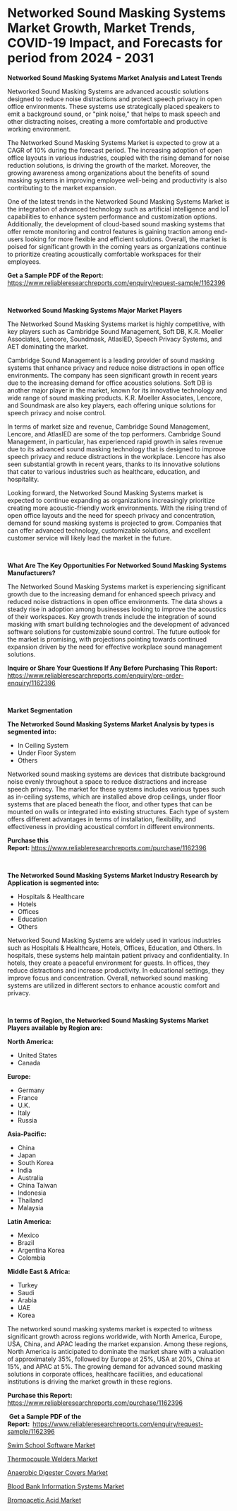 <p><h1>Networked Sound Masking Systems Market Growth, Market Trends, COVID-19 Impact, and Forecasts for period from 2024 - 2031</h1></p><p><strong>Networked Sound Masking Systems Market Analysis and Latest Trends</strong></p>
<p><p>Networked Sound Masking Systems are advanced acoustic solutions designed to reduce noise distractions and protect speech privacy in open office environments. These systems use strategically placed speakers to emit a background sound, or "pink noise," that helps to mask speech and other distracting noises, creating a more comfortable and productive working environment.</p><p>The Networked Sound Masking Systems Market is expected to grow at a CAGR of 10% during the forecast period. The increasing adoption of open office layouts in various industries, coupled with the rising demand for noise reduction solutions, is driving the growth of the market. Moreover, the growing awareness among organizations about the benefits of sound masking systems in improving employee well-being and productivity is also contributing to the market expansion.</p><p>One of the latest trends in the Networked Sound Masking Systems Market is the integration of advanced technology such as artificial intelligence and IoT capabilities to enhance system performance and customization options. Additionally, the development of cloud-based sound masking systems that offer remote monitoring and control features is gaining traction among end-users looking for more flexible and efficient solutions. Overall, the market is poised for significant growth in the coming years as organizations continue to prioritize creating acoustically comfortable workspaces for their employees.</p></p>
<p><strong>Get a Sample PDF of the Report:&nbsp;</strong> <a href="https://www.reliableresearchreports.com/enquiry/request-sample/1162396">https://www.reliableresearchreports.com/enquiry/request-sample/1162396</a></p>
<p>&nbsp;</p>
<p><strong>Networked Sound Masking Systems Major Market Players</strong></p>
<p><p>The Networked Sound Masking Systems market is highly competitive, with key players such as Cambridge Sound Management, Soft DB, K.R. Moeller Associates, Lencore, Soundmask, AtlasIED, Speech Privacy Systems, and AET dominating the market. </p><p>Cambridge Sound Management is a leading provider of sound masking systems that enhance privacy and reduce noise distractions in open office environments. The company has seen significant growth in recent years due to the increasing demand for office acoustics solutions. Soft DB is another major player in the market, known for its innovative technology and wide range of sound masking products. K.R. Moeller Associates, Lencore, and Soundmask are also key players, each offering unique solutions for speech privacy and noise control.</p><p>In terms of market size and revenue, Cambridge Sound Management, Lencore, and AtlasIED are some of the top performers. Cambridge Sound Management, in particular, has experienced rapid growth in sales revenue due to its advanced sound masking technology that is designed to improve speech privacy and reduce distractions in the workplace. Lencore has also seen substantial growth in recent years, thanks to its innovative solutions that cater to various industries such as healthcare, education, and hospitality.</p><p>Looking forward, the Networked Sound Masking Systems market is expected to continue expanding as organizations increasingly prioritize creating more acoustic-friendly work environments. With the rising trend of open office layouts and the need for speech privacy and concentration, demand for sound masking systems is projected to grow. Companies that can offer advanced technology, customizable solutions, and excellent customer service will likely lead the market in the future.</p></p>
<p>&nbsp;</p>
<p><strong>What Are The Key Opportunities For Networked Sound Masking Systems Manufacturers?</strong></p>
<p><p>The Networked Sound Masking Systems market is experiencing significant growth due to the increasing demand for enhanced speech privacy and reduced noise distractions in open office environments. The data shows a steady rise in adoption among businesses looking to improve the acoustics of their workspaces. Key growth trends include the integration of sound masking with smart building technologies and the development of advanced software solutions for customizable sound control. The future outlook for the market is promising, with projections pointing towards continued expansion driven by the need for effective workplace sound management solutions.</p></p>
<p><strong>Inquire or Share Your Questions If Any Before Purchasing This Report:</strong> <a href="https://www.reliableresearchreports.com/enquiry/pre-order-enquiry/1162396">https://www.reliableresearchreports.com/enquiry/pre-order-enquiry/1162396</a></p>
<p>&nbsp;</p>
<p><strong>Market Segmentation</strong></p>
<p><strong>The Networked Sound Masking Systems Market Analysis by types is segmented into:</strong></p>
<p><ul><li>In Ceiling System</li><li>Under Floor System</li><li>Others</li></ul></p>
<p><p>Networked sound masking systems are devices that distribute background noise evenly throughout a space to reduce distractions and increase speech privacy. The market for these systems includes various types such as in-ceiling systems, which are installed above drop ceilings, under floor systems that are placed beneath the floor, and other types that can be mounted on walls or integrated into existing structures. Each type of system offers different advantages in terms of installation, flexibility, and effectiveness in providing acoustical comfort in different environments.</p></p>
<p><strong>Purchase this Report:&nbsp;</strong><a href="https://www.reliableresearchreports.com/purchase/1162396">https://www.reliableresearchreports.com/purchase/1162396</a></p>
<p>&nbsp;</p>
<p><strong>The Networked Sound Masking Systems Market Industry Research by Application is segmented into:</strong></p>
<p><ul><li>Hospitals & Healthcare</li><li>Hotels</li><li>Offices</li><li>Education</li><li>Others</li></ul></p>
<p><p>Networked Sound Masking Systems are widely used in various industries such as Hospitals & Healthcare, Hotels, Offices, Education, and Others. In hospitals, these systems help maintain patient privacy and confidentiality. In hotels, they create a peaceful environment for guests. In offices, they reduce distractions and increase productivity. In educational settings, they improve focus and concentration. Overall, networked sound masking systems are utilized in different sectors to enhance acoustic comfort and privacy.</p></p>
<p>&nbsp;</p>
<p><strong>In terms of Region, the Networked Sound Masking Systems Market Players available by Region are:</strong></p>
<p>
    <p> <strong> North America: </strong>
        <ul>
            <li>United States</li>
            <li>Canada</li>
        </ul>
        </p> 
    <p> <strong> Europe: </strong>
        <ul>
            <li>Germany</li>
            <li>France</li>
            <li>U.K.</li>
            <li>Italy</li>
            <li>Russia</li>
        </ul>
        </p> 
    <p> <strong> Asia-Pacific: </strong>
        <ul>
            <li>China</li>
            <li>Japan</li>
            <li>South Korea</li>
            <li>India</li>
            <li>Australia</li>
            <li>China Taiwan</li>
            <li>Indonesia</li>
            <li>Thailand</li>
            <li>Malaysia</li>
        </ul>
        </p> 
    <p> <strong> Latin America: </strong>
        <ul>
            <li>Mexico</li>
            <li>Brazil</li>
            <li>Argentina Korea</li>
            <li>Colombia</li>
        </ul>
        </p> 
    <p> <strong> Middle East & Africa: </strong>
        <ul>
            <li>Turkey</li>
            <li>Saudi</li>
            <li>Arabia</li>
            <li>UAE</li>
            <li>Korea</li>
        </ul>
    </p>
    </p>
<p><p>The networked sound masking systems market is expected to witness significant growth across regions worldwide, with North America, Europe, USA, China, and APAC leading the market expansion. Among these regions, North America is anticipated to dominate the market share with a valuation of approximately 35%, followed by Europe at 25%, USA at 20%, China at 15%, and APAC at 5%. The growing demand for advanced sound masking solutions in corporate offices, healthcare facilities, and educational institutions is driving the market growth in these regions.</p></p>
<p><strong>Purchase this Report: </strong><a href="https://www.reliableresearchreports.com/purchase/1162396">https://www.reliableresearchreports.com/purchase/1162396</a></p>
<p>&nbsp;<strong>Get a Sample PDF of the Report:&nbsp;&nbsp;</strong><a href="https://www.reliableresearchreports.com/enquiry/request-sample/1162396">https://www.reliableresearchreports.com/enquiry/request-sample/1162396</a></p>
<p><strong></strong></p>
<p><p><a href="https://github.com/okotobwrhuteie/Market-Research-Report-List-1/blob/main/swim-school-software-market.md">Swim School Software Market</a></p><p><a href="https://medium.com/@cletusrice655/thermocouple-welders-market-outlook-industry-overview-and-forecast-2024-to-2031-bd2afcb49e22">Thermocouple Welders Market</a></p><p><a href="https://medium.com/@cletusrice655/anaerobic-digester-covers-market-analysis-its-cagr-market-segmentation-and-global-industry-2c3fb6f57167">Anaerobic Digester Covers Market</a></p><p><a href="https://github.com/myacatherineblakecaczo9vcsw/Market-Research-Report-List-1/blob/main/blood-bank-information-systems-market.md">Blood Bank Information Systems Market</a></p><p><a href="https://medium.com/@cletusrice655/bromoacetic-acid-market-size-reveals-the-best-marketing-channels-in-global-industry-9bab3a7df5cb">Bromoacetic Acid Market</a></p></p>